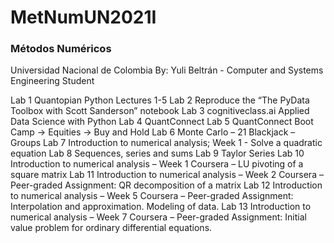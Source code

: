 # MetNumUN2021I
### Métodos Numéricos
Universidad Nacional de Colombia
By: Yuli Beltrán - Computer and Systems Engineering Student

Lab 1  Quantopian Python Lectures 1-5
Lab 2  Reproduce the “The PyData Toolbox with Scott Sanderson” notebook
Lab 3  cognitiveclass.ai Applied Data Science with Python
Lab 4  QuantConnect
Lab 5  QuantConnect Boot Camp -> Equities -> Buy and Hold
Lab 6  Monte Carlo – 21 Blackjack – Groups
Lab 7  Introduction to numerical analysis; Week 1 - Solve a quadratic equation
Lab 8  Sequences, series and sums
Lab 9  Taylor Series
Lab 10 Introduction to numerical analysis – Week 1 Coursera – LU pivoting of a square matrix
Lab 11 Introduction to numerical analysis – Week 2 Coursera – Peer-graded Assignment: QR decomposition of a matrix
Lab 12 Introduction to numerical analysis – Week 5 Coursera – Peer-graded Assignment: Interpolation and approximation. Modeling of data.
Lab 13 Introduction to numerical analysis – Week 7 Coursera – Peer-graded Assignment: Initial value problem for ordinary differential equations.
